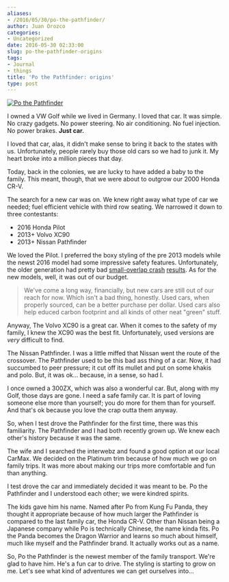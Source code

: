 ```yaml
---
aliases:
- /2016/05/30/po-the-pathfinder/
author: Juan Orozco
categories:
- Uncategorized
date: 2016-05-30 02:33:00
slug: po-the-pathfinder-origins
tags:
- Journal
- things
title: 'Po the Pathfinder: origins'
type: post
---
```


[<img src="https://i1.wp.com/m.creativeandflow.com/images/2016/03/po-the-pathfinder.medium.jpg?w=580" alt="Po the Pathfinder" data-recalc-dims="1" />][1]

I owned a VW Golf while we lived in Germany. I loved that car. It was simple. No crazy gadgets. No power steering. No air conditioning. No fuel injection. No power brakes. **Just car.**

I loved that car, alas, it didn't make sense to bring it back to the states with us. Unfortunately, people rarely buy those old cars so we had to junk it. My heart broke into a million pieces that day.

Today, back in the colonies, we are lucky to have added a baby to the family. This meant, though, that we were about to outgrow our 2000 Honda CR-V.

The search for a new car was on. We knew right away what type of car we needed; fuel efficient vehicle with third row seating. We narrowed it down to three contestants:

- 2016 Honda Pilot
- 2013+ Volvo XC90
- 2013+ Nissan Pathfinder

We loved the Pilot. I preferred the boxy styling of the pre 2013 models while the newst 2016 model had some impressive safety features. Unfortunately, the older generation had pretty bad [small-overlap crash][2] [results][3]. As for the new models, well, it was out of our budget.

> We've come a long way, financially, but new cars are still out of our reach for now. Which isn't a bad thing, honestly. Used cars, when properly sourced, can be a better purchase per dollar. Used cars also help educed carbon footprint and all kinds of other neat "green" stuff.

Anyway, The Volvo XC90 is a great car. When it comes to the safety of my family, I knew the XC90 was the best fit. Unfortunately, used versions are _very_ difficult to find.

The Nissan Pathfinder. I was a little miffed that Nissan went the route of the crossover. The Pathfinder used to be this bad ass thing of a car. Now, it had succumbed to peer pressure; it cut off its mullet and put on some khakis and polo. But, it was ok... because, in a sense, so had I.

I once owned a 300ZX, which was also a wonderful car. But, along with my Golf, those days are gone. I need a safe family car. It is part of loving someone else more than yourself; you do more for them than for yourself. And that's ok because you love the crap outta them anyway.

So, when I test drove the Pathfinder for the first time, there was this familiarity. The Pathfinder and I had both recently grown up. We knew each other's history because it was the same.

The wife and I searched the interwebz and found a good option at our local CarMax. We decided on the Platinum trim because of how much we go on family trips. It was more about making our trips more comfortable and fun than anything.

I test drove the car and immediately decided it was meant to be. Po the Pathfinder and I understood each other; we were kindred spirits.

The kids gave him his name. Named after Po from Kung Fu Panda, they thought it appropriate because of how much larger the Pathfinder is compared to the last family car, the Honda CR-V. Other than Nissan being a Japanese company while Po is technically Chinese, the name kinda fits. Po the Panda becomes the Dragon Warrior and learns so much about himself, much like myself and the Pathfinder brand. It actually works out as a name.

So, Po the Pathfinder is the newest member of the family transport. We're glad to have him. He's a fun car to drive. The styling is starting to grow on me. Let's see what kind of adventures we can get ourselves into...

[1]: https://i0.wp.com/m.creativeandflow.com/images/2016/03/po-the-pathfinder.large.jpg
[2]: http://safety.trw.com/whats-a-small-overlap-frontal-crash-test/1007/
[3]: https://youtu.be/8SPBd108Sfc?t=33